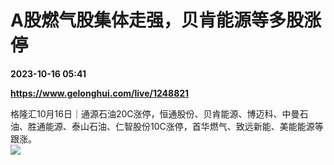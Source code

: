 # A股燃气股集体走强，贝肯能源等多股涨停

**2023-10-16 05:41**

**https://www.gelonghui.com/live/1248821**

格隆汇10月16日｜通源石油20C涨停，恒通股份、贝肯能源、博迈科、中曼石油、胜通能源、泰山石油、仁智股份10C涨停，首华燃气、致远新能、美能能源等跟涨。  
![](https://img3.gelonghui.com/6b30d-ee79450e-ccb3-481e-9b4a-37bfa02042c1.png)